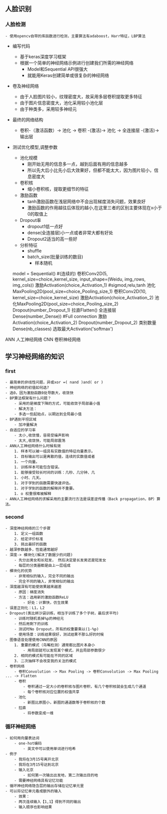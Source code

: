 ## 人脸识别

### 人脸检测
	- 使用opencv自带的库函数进行检测，主要算法有adaboost，Harr特征，LBP算法
- 编写代码
	- 基于keras深度学习框架
	- 根据一个简单的神经网络示例进行创建我们所需的神经网络
		- Model和Sequential API很强大
		- 就能用Keras创建简单或很复杂的神经网络
- 卷及神经网络
	- 由于人脸图片较小，纹理密度大，故采用多层卷积提取更多特征
	- 由于图片信息密度大，池化采用较小池化层
	- 由于种类多，采用较多神经元
- 最终的网络结构
	- 卷积-（激活函数）-> 池化 -> 卷积 -(激活)-> 池化 -> 全连接层 -(激活)-> 输出层
- 测试优化模型,调整参数
	- 池化规模
		- 刚开始无用的信息多一点，越到后面有用的信息越多
		- 所以先大后小比先小后大效果好，但都不能太大，因为图片较小，信息密度大
	- 卷积核
		- 缩小卷积核，提取更细节的特征
	- 激励函数
		- tanh激励函数在浅层网络中不会出现梯度消失问题，效果良好
		- 激励函数的作用越往后体现的越小,在这里三者的区别主要体现在x小于0的取值上
	- Dropout率
		- dropout1低一点好
		- dense(全连接层)小一点或者非常大都有好处
		- Dropout2适当的高一些好
	- 分析特征
		- shuffle
		- batch_size(批量训练的数目)
			- 样本随机

    model = Sequential()  #(连续的)
		卷积Conv2D(5, kernel_size=choice_kernel_size, input_shape=(Weidu, img_rows, img_cols))
			激励Activation(choice_Activation_1) #sigmod,relu,tanh
				池化MaxPooling2D(pool_size=choice_Pooling_size_1)
					卷积Conv2D(10, kernel_size=choice_kernel_size)
						激励Activation(choice_Activation_2)
							池化MaxPooling2D(pool_size=choice_Pooling_size_2)
								Dropout(number_Dropout_1)
									拉直Flatten()
										全连接层Dense(number_Dense)) #Full connection
											激励Activation(choice_Activation_2)
												Dropout(number_Dropout_2)
													类别数量Dense(nb_classes)
														选取最大Activation('softmax')

ANN 人工神经网络
CNN 卷积神经网络

## 学习神经网络的知识
### first
	- 最简单的非线性问题，异或xor =( nand )and( or )
	- 神经网络的初值如何选?
	- 选0，因为激励函数0处导数大，收敛快
	- BP算法框架有什么问题？
		- 采用的是梯度下降的方式，可能收敛于局部最小值
		- 解决方法：
		- 多选一些起始点，以期达到全局最小值
	- BP遇到平坦区域
		- 加冲量解决
	- 自适应的学习率
		- 太小,收敛慢，容易受噪声影响
		- 太大,收敛快，可能局部震荡
	- ANN人工神经网络什么时候有效
		1. 样本可以被一组具有实数值的特征向量表示。
		1. 目标输出可以是离散的值，连续的实数值或者
		1. 一个向量。
		1. 训练样本可能包含错误。
		1. 能够接受较长时间的训练：几秒、几分钟、几
		1. 小时、几天。
		1. 对于学到的函数需要快速评估。
		1. 对于学到的函数的解释并不重要。
		1. o 权重很难被解释
	- ANN人工神经网络的求解采用的主要流行方法是误差逆传播（Back propagation，BP）算法。
### second
	- 深度神经网络的三个步骤
		1. 定义一组函数
		2. 给定评价标准
		3. 挑出最好的函数
	- 越深参数越多，性能通常越好
	- 深度-> 模块化(解决了数据少的问题)
		- 先分出男女和长短发， 然后决定是长发男还是短发女
		- 每层的分类器都是由上一层组成
	- 模块化的优势
		- 非常相似的输入，完全不同的输出
		- 完全不同的输入，非常相似的输出
	- 深度越深有可能使效果越来越差
		- 原因：梯度消失
		- 方法：选用新的激励函数ReLU
			- 好处：计算快，仿生效果
	- 误差正则化：L1，L2
	- Dropout(类比绑沙袋训练，相当于训练了多个子树，最后求平均)
		- 训练时随机丢掉%p的神经元
		- 然后用剩下的训练
		- 测试时No Dropout，所有的权重要乘以(1-%p)
		- 使用场景：训练结果很好，测试结果不那么好的时候
	- 图像语音处理使用CNN的原因
		1. 重要的模式（鸟嘴检测）通常都比图片本身小
			- 用局部就可以发现某个模式，并且局部参数很少
		2. 相同的模式有可能在不同的区域
		3. 二次抽样不会改变我的关注的模式
	- 卷积网络
		- 卷积Convolution -> Max Pooling -> 卷积Convolution -> Max Pooling ... -> Flatten
		- 卷积
			- 卷积通过一定大小的卷积核与图片卷积，有几个卷积核就会生成几个通道
			- 每个卷积核对应位置的权值共享
		- 池化
			- 新图比原图小，新图的通道数等于卷积核的个数
		- 拉直
			- 将参数变成一维
### 循环神经网络
	- 如何用向量表达词
		- one-hot编码
			- 英文中可以使用单词进行哈希
	- 例子
		- 我将在3月15号离开北京
		- 我将在3月15号达到北京
		- 输入北京
			- 如何第一次输出出发地，第二次输出目的地
		- 需要神经网络具有记忆功能
	- 循环神经网络隐含层的输出存储在记忆单元里
	- 可以将记忆单元看成额外的输入
		- 效果：
		- 两次连续输入【1,1】得到不同的输出
		- 输入顺序也影响结果

